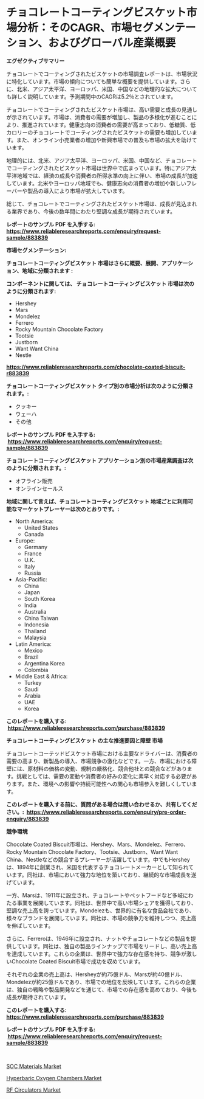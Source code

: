 <p><h1>チョコレートコーティングビスケット市場分析：そのCAGR、市場セグメンテーション、およびグローバル産業概要</h1></p><p><strong>エグゼクティブサマリー</strong></p>
<p><p>チョコレートでコーティングされたビスケットの市場調査レポートは、市場状況に特化しています。市場の傾向についても簡単な概要を提供しています。さらに、北米、アジア太平洋、ヨーロッパ、米国、中国などの地理的な拡大についても詳しく説明しています。予測期間中のCAGRは5.2％とされています。</p><p>チョコレートでコーティングされたビスケット市場は、高い需要と成長の見通しが示されています。市場は、消費者の需要が増加し、製品の多様化が進むことにより、推進されています。健康志向の消費者の需要が高まっており、低糖質、低カロリーのチョコレートでコーティングされたビスケットの需要も増加しています。また、オンライン小売業者の増加や新興市場での普及も市場の拡大を助けています。</p><p>地理的には、北米、アジア太平洋、ヨーロッパ、米国、中国など、チョコレートでコーティングされたビスケット市場は世界中で広まっています。特にアジア太平洋地域では、経済の成長や消費者の所得水準の向上に伴い、市場の成長が加速しています。北米やヨーロッパ地域でも、健康志向の消費者の増加や新しいフレーバーや製品の導入により市場が拡大しています。</p><p>総じて、チョコレートでコーティングされたビスケット市場は、成長が見込まれる業界であり、今後の数年間にわたり堅調な成長が期待されています。</p></p>
<p><strong>レポートのサンプル PDF を入手する: <a href="https://www.reliableresearchreports.com/enquiry/request-sample/883839">https://www.reliableresearchreports.com/enquiry/request-sample/883839</a></strong></p>
<p><strong>市場セグメンテーション:</strong></p>
<p><strong> チョコレートコーティングビスケット 市場はさらに概要、展開、アプリケーション、地域に分類されます :</strong></p>
<p><strong>コンポーネントに関しては、 チョコレートコーティングビスケット 市場は次のように分類されます: &nbsp;</strong></p>
<p><ul><li>Hershey</li><li>Mars</li><li>Mondelez</li><li>Ferrero</li><li>Rocky Mountain Chocolate Factory</li><li>Tootsie</li><li>Justborn</li><li>Want Want China</li><li>Nestle</li></ul></p>
<p><strong><a href="https://www.reliableresearchreports.com/chocolate-coated-biscuit-r883839">https://www.reliableresearchreports.com/chocolate-coated-biscuit-r883839</a></strong></p>
<p><strong> チョコレートコーティングビスケット タイプ別の市場分析は次のように分類されます。:</strong></p>
<p><ul><li>クッキー</li><li>ウェーハ</li><li>その他</li></ul></p>
<p><strong>レポートのサンプル PDF を入手する: &nbsp;<a href="https://www.reliableresearchreports.com/enquiry/request-sample/883839">https://www.reliableresearchreports.com/enquiry/request-sample/883839</a></strong></p>
<p><strong> チョコレートコーティングビスケット アプリケーション別の市場産業調査は次のように分類されます。:</strong></p>
<p><ul><li>オフライン販売</li><li>オンラインセールス</li></ul></p>
<p><strong>地域に関して言えば、チョコレートコーティングビスケット 地域ごとに利用可能なマーケットプレーヤーは次のとおりです。:</strong></p>
<p><ul>
    <li>
        North America:
        <ul>
            <li>United States</li>
            <li>Canada</li>
        </ul>
    </li>
    <li>
        Europe:
        <ul>
            <li>Germany</li>
            <li>France</li>
            <li>U.K.</li>
            <li>Italy</li>
            <li>Russia</li>
        </ul>
    </li>
    <li>
        Asia-Pacific:
        <ul>
            <li>China</li>
            <li>Japan</li>
            <li>South Korea</li>
            <li>India</li>
            <li>Australia</li>
            <li>China Taiwan</li>
            <li>Indonesia</li>
            <li>Thailand</li>
            <li>Malaysia</li>
        </ul>
    </li>
    <li>
        Latin America:
        <ul>
            <li>Mexico</li>
            <li>Brazil</li>
            <li>Argentina Korea</li>
            <li>Colombia</li>
        </ul>
    </li>
    <li>
        Middle East & Africa:
        <ul>
            <li>Turkey</li>
            <li>Saudi</li>
            <li>Arabia</li>
            <li>UAE</li>
            <li>Korea</li>
        </ul>
    </li>
    </ul></p>
<p><strong>このレポートを購入する: &nbsp;<a href="https://www.reliableresearchreports.com/purchase/883839">https://www.reliableresearchreports.com/purchase/883839</a></strong></p>
<p><strong>チョコレートコーティングビスケット の主な推進要因と障壁 市場</strong></p>
<p><p>チョコレートコーテッドビスケット市場における主要なドライバーは、消費者の需要の高まり、新製品の導入、市場競争の激化などです。一方、市場における障壁には、原材料の価格の変動、規制の厳格化、競合他社との競合などがあります。挑戦としては、需要の変動や消費者の好みの変化に素早く対応する必要があります。また、環境への影響や持続可能性への関心も市場参入を難しくしています。</p></p>
<p><strong>このレポートを購入する前に、質問がある場合は問い合わせるか、共有してください。:&nbsp; <a href="https://www.reliableresearchreports.com/enquiry/pre-order-enquiry/883839">https://www.reliableresearchreports.com/enquiry/pre-order-enquiry/883839</a></strong></p>
<p><strong>競争環境</strong></p>
<p><p>Chocolate Coated Biscuit市場は、Hershey、Mars、Mondelez、Ferrero、Rocky Mountain Chocolate Factory、Tootsie、Justborn、Want Want China、Nestleなどの競合するプレーヤーが活躍しています。中でもHersheyは、1894年に創業され、米国を代表するチョコレートメーカーとして知られています。同社は、市場において強力な地位を築いており、継続的な市場成長を遂げています。</p><p>一方、Marsは、1911年に設立され、チョコレートやペットフードなど多岐にわたる事業を展開しています。同社は、世界中で高い市場シェアを獲得しており、堅調な売上高を誇っています。Mondelezも、世界的に有名な食品会社であり、様々なブランドを展開しています。同社は、市場の競争力を維持しつつ、売上高を伸ばしています。</p><p>さらに、Ferreroは、1946年に設立され、ナットやチョコレートなどの製品を提供しています。同社は、独自の製品ラインナップで市場をリードし、高い売上高を達成しています。これらの企業は、世界中で強力な存在感を持ち、競争が激しいChocolate Coated Biscuit市場で成功を収めています。</p><p>それぞれの企業の売上高は、Hersheyが約75億ドル、Marsが約40億ドル、Mondelezが約25億ドルであり、市場での地位を反映しています。これらの企業は、独自の戦略や製品開発などを通じて、市場での存在感を高めており、今後も成長が期待されています。</p></p>
<p><strong>このレポートを購入する: &nbsp; <a href="https://www.reliableresearchreports.com/purchase/883839">https://www.reliableresearchreports.com/purchase/883839</a></strong></p>
<p><strong>レポートのサンプル PDF を入手する: &nbsp;<a href="https://www.reliableresearchreports.com/enquiry/request-sample/883839">https://www.reliableresearchreports.com/enquiry/request-sample/883839</a></strong><strong></strong></p>
<p>&nbsp;</p>
<p><p><a href="https://www.linkedin.com/pulse/soc-materials-market-insight-trends-growth-forecasted-from-i1kje?trackingId=e9LD5B%2FrGzBkBoqczyMoAg%3D%3D">SOC Materials Market</a></p><p><a href="https://www.linkedin.com/pulse/hyperbaric-oxygen-chambers-market-size-cagr-trends-2024-2030-ug2ye?trackingId=lcEYLG4nFoXRa3RYvKeVaQ%3D%3D">Hyperbaric Oxygen Chambers Market</a></p><p><a href="https://www.linkedin.com/pulse/rf-circulators-market-size-reveals-best-marketing-channels-a8hve?trackingId=5UbkeAttSRCC%2B75GjpdMMg%3D%3D">RF Circulators Market</a></p></p>